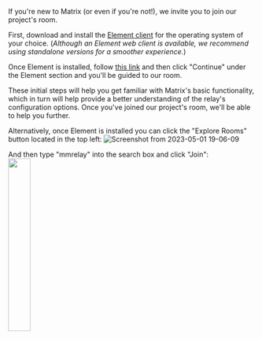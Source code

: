 If you're new to Matrix (or even if you're not!), we invite you to join our project's room.

First, download and install the [Element client](https://element.io/download) for the operating system of your choice.
(_Although an Element web client is available, we recommend using standalone versions for a smoother experience._)

Once Element is installed, follow [this link](https://matrix.to/#/#mmrelay:matrix.org) and then click "Continue" under the Element section and you'll be guided to our room.

These initial steps will help you get familiar with Matrix's basic functionality, which in turn will help provide a better understanding of the relay's configuration options. Once you've joined our project's room, we'll be able to help you further.

Alternatively, once Element is installed you can click the "Explore Rooms" button located in the top left:
![Screenshot from 2023-05-01 19-06-09](https://user-images.githubusercontent.com/17190268/235552633-76bfe8f9-9695-49bd-8d0c-174971da398c.png)

And then type "mmrelay" into the search box and click "Join":
<img src="https://user-images.githubusercontent.com/17190268/235552743-7b3327f5-3698-4fbf-9721-78a501844e69.png" width=30% height=30%>